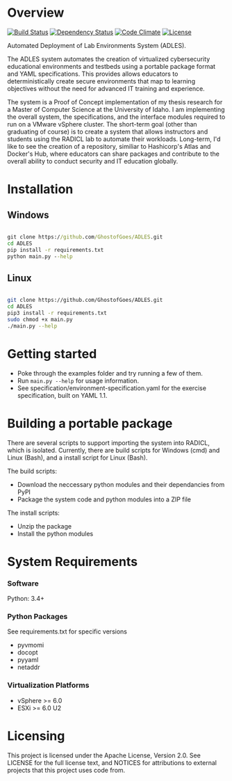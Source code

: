 

# Overview 
[![Build Status](https://travis-ci.org/GhostofGoes/cybersecurity-environment-automation.svg?branch=master)](https://travis-ci.org/GhostofGoes/cybersecurity-environment-automation) 
[![Dependency Status](https://www.versioneye.com/user/projects/589eac206a7781003b24318b/badge.svg?style=flat-square)](https://www.versioneye.com/user/projects/589eac206a7781003b24318b)
[![Code Climate](https://codeclimate.com/github/GhostofGoes/cybersecurity-environment-automation/badges/gpa.svg)](https://codeclimate.com/github/GhostofGoes/cybersecurity-environment-automation)
[![License](https://img.shields.io/badge/License-Apache%202.0-blue.svg)](https://opensource.org/licenses/Apache-2.0)

Automated Deployment of Lab Environments System (ADLES). 

The ADLES system automates the creation of virtualized cybersecurity educational environments and testbeds using a portable package format and  YAML specifications. This provides allows educators to deterministically create secure environments that map to learning objectives without the need for advanced IT training and experience.

The system is a Proof of Concept implementation of my thesis research for a Master of Computer Science at the University of Idaho. I am implementing the overall system, the specifications, and the interface modules required to run on a VMware vSphere cluster. The short-term goal (other than graduating of course) is to create a system that allows instructors and students using the RADICL lab to automate their workloads. Long-term, I'd like to see the creation of a repository, similiar to Hashicorp's Atlas and Docker's Hub, where educators can share packages and contribute to the overall ability to conduct security and IT education globally.


# Installation

## Windows
```cmd

git clone https://github.com/GhostofGoes/ADLES.git
cd ADLES
pip install -r requirements.txt
python main.py --help
```

## Linux
```bash

git clone https://github.com/GhostofGoes/ADLES.git
cd ADLES
pip3 install -r requirements.txt
sudo chmod +x main.py
./main.py --help
```

# Getting started

* Poke through the examples folder and try running a few of them.
* Run `main.py --help` for usage information.
* See specification/environment-specification.yaml for the exercise specification, built on YAML 1.1.


# Building a portable package
There are several scripts to support importing the system into RADICL, which is isolated. Currently, there are build scripts for Windows (cmd) and Linux (Bash), and a install script for Linux (Bash).

The build scripts:

* Download the neccessary python modules and their dependancies from PyPI
* Package the system code and python modules into a ZIP file

The install scripts:

* Unzip the package
* Install the python modules


# System Requirements

### Software
Python: 3.4+

### Python Packages
See requirements.txt for specific versions
* pyvmomi 
* docopt
* pyyaml
* netaddr

### Virtualization Platforms
* vSphere >= 6.0
* ESXi >= 6.0 U2


# Licensing

This project is licensed under the Apache License, Version 2.0. See LICENSE for the full license text, and NOTICES for attributions to external projects that this project uses code from.
